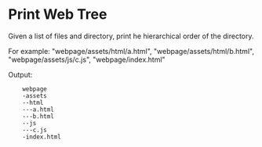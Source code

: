 # Print Web Tree

Given a list of files and directory, print he hierarchical order of the directory. 

For example:
    "webpage/assets/html/a.html",
    "webpage/assets/html/b.html",
    "webpage/assets/js/c.js",
    "webpage/index.html"

Output:
```
    webpage
    -assets
    --html
    ---a.html
    ---b.html
    --js
    ---c.js
    -index.html
```
